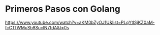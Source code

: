 # Primeros Pasos con Golang
https://www.youtube.com/watch?v=aKM0bZyOJ1U&list=PLqYtISjKZ0aM-fcCTfWMuSb8SuclN7fdA&t=0s
